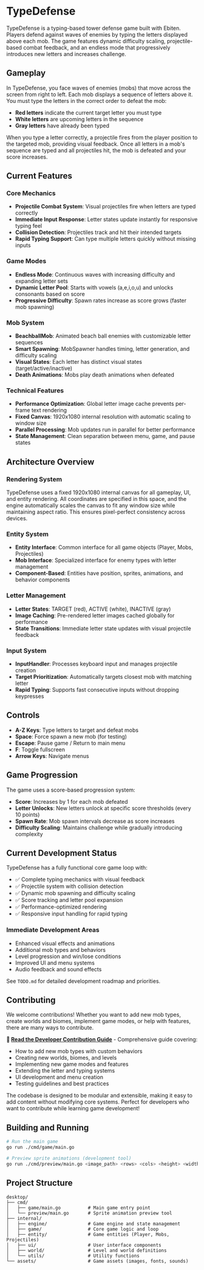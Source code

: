 # TypeDefense

TypeDefense is a typing-based tower defense game built with Ebiten. Players defend against waves of enemies by typing the letters displayed above each mob. The game features dynamic difficulty scaling, projectile-based combat feedback, and an endless mode that progressively introduces new letters and increases challenge.

## Gameplay

In TypeDefense, you face waves of enemies (mobs) that move across the screen from right to left. Each mob displays a sequence of letters above it. You must type the letters in the correct order to defeat the mob:

- **Red letters** indicate the current target letter you must type
- **White letters** are upcoming letters in the sequence  
- **Gray letters** have already been typed

When you type a letter correctly, a projectile fires from the player position to the targeted mob, providing visual feedback. Once all letters in a mob's sequence are typed and all projectiles hit, the mob is defeated and your score increases.

## Current Features

### Core Mechanics

- **Projectile Combat System**: Visual projectiles fire when letters are typed correctly
- **Immediate Input Response**: Letter states update instantly for responsive typing feel
- **Collision Detection**: Projectiles track and hit their intended targets
- **Rapid Typing Support**: Can type multiple letters quickly without missing inputs

### Game Modes

- **Endless Mode**: Continuous waves with increasing difficulty and expanding letter sets
- **Dynamic Letter Pool**: Starts with vowels (a,e,i,o,u) and unlocks consonants based on score
- **Progressive Difficulty**: Spawn rates increase as score grows (faster mob spawning)

### Mob System

- **BeachballMob**: Animated beach ball enemies with customizable letter sequences
- **Smart Spawning**: MobSpawner handles timing, letter generation, and difficulty scaling
- **Visual States**: Each letter has distinct visual states (target/active/inactive)
- **Death Animations**: Mobs play death animations when defeated

### Technical Features

- **Performance Optimization**: Global letter image cache prevents per-frame text rendering
- **Fixed Canvas**: 1920x1080 internal resolution with automatic scaling to window size
- **Parallel Processing**: Mob updates run in parallel for better performance
- **State Management**: Clean separation between menu, game, and pause states

## Architecture Overview

### Rendering System

TypeDefense uses a fixed 1920x1080 internal canvas for all gameplay, UI, and entity rendering. All coordinates are specified in this space, and the engine automatically scales the canvas to fit any window size while maintaining aspect ratio. This ensures pixel-perfect consistency across devices.

### Entity System

- **Entity Interface**: Common interface for all game objects (Player, Mobs, Projectiles)
- **Mob Interface**: Specialized interface for enemy types with letter management
- **Component-Based**: Entities have position, sprites, animations, and behavior components

### Letter Management

- **Letter States**: TARGET (red), ACTIVE (white), INACTIVE (gray)
- **Image Caching**: Pre-rendered letter images cached globally for performance
- **State Transitions**: Immediate letter state updates with visual projectile feedback

### Input System

- **InputHandler**: Processes keyboard input and manages projectile creation
- **Target Prioritization**: Automatically targets closest mob with matching letter
- **Rapid Typing**: Supports fast consecutive inputs without dropping keypresses

## Controls

- **A-Z Keys**: Type letters to target and defeat mobs
- **Space**: Force spawn a new mob (for testing)
- **Escape**: Pause game / Return to main menu
- **F**: Toggle fullscreen
- **Arrow Keys**: Navigate menus

## Game Progression

The game uses a score-based progression system:

- **Score**: Increases by 1 for each mob defeated
- **Letter Unlocks**: New letters unlock at specific score thresholds (every 10 points)
- **Spawn Rate**: Mob spawn intervals decrease as score increases
- **Difficulty Scaling**: Maintains challenge while gradually introducing complexity

## Current Development Status

TypeDefense has a fully functional core game loop with:

- ✅ Complete typing mechanics with visual feedback
- ✅ Projectile system with collision detection  
- ✅ Dynamic mob spawning and difficulty scaling
- ✅ Score tracking and letter pool expansion
- ✅ Performance-optimized rendering
- ✅ Responsive input handling for rapid typing

### Immediate Development Areas

- Enhanced visual effects and animations
- Additional mob types and behaviors
- Level progression and win/lose conditions
- Improved UI and menu systems
- Audio feedback and sound effects

See `TODO.md` for detailed development roadmap and priorities.

## Contributing

We welcome contributions! Whether you want to add new mob types, create worlds and biomes, implement game modes, or help with features, there are many ways to contribute.

**📖 [Read the Developer Contribution Guide](CONTRIBUTING.md)** - Comprehensive guide covering:

- How to add new mob types with custom behaviors
- Creating new worlds, biomes, and levels
- Implementing new game modes and features  
- Extending the letter and typing systems
- UI development and menu creation
- Testing guidelines and best practices

The codebase is designed to be modular and extensible, making it easy to add content without modifying core systems. Perfect for developers who want to contribute while learning game development!

## Building and Running

```bash
# Run the main game
go run ./cmd/game/main.go

# Preview sprite animations (development tool)
go run ./cmd/preview/main.go <image_path> <rows> <cols> <height> <width>
```

## Project Structure

```text
desktop/
├── cmd/
│   ├── game/main.go          # Main game entry point
│   └── preview/main.go       # Sprite animation preview tool
├── internal/
│   ├── engine/               # Game engine and state management
│   ├── game/                 # Core game logic and loop
│   ├── entity/               # Game entities (Player, Mobs, Projectiles)
│   ├── ui/                   # User interface components
│   ├── world/                # Level and world definitions
│   └── utils/                # Utility functions
└── assets/                   # Game assets (images, fonts, sounds)
```
